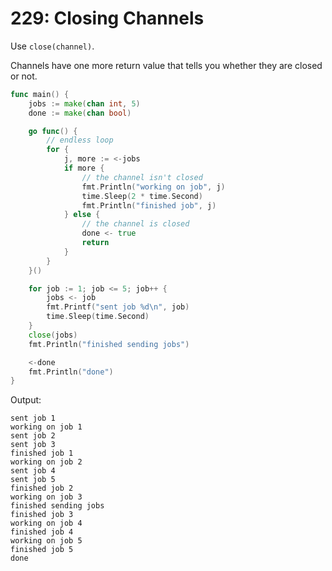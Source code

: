 # 229: Closing Channels

Use `close(channel)`.

Channels have one more return value that tells you whether they are closed or not.

```go
func main() {
	jobs := make(chan int, 5)
	done := make(chan bool)

	go func() {
		// endless loop
		for {
			j, more := <-jobs
			if more {
				// the channel isn't closed
				fmt.Println("working on job", j)
				time.Sleep(2 * time.Second)
				fmt.Println("finished job", j)
			} else {
				// the channel is closed
				done <- true
				return
			}
		}
	}()

	for job := 1; job <= 5; job++ {
		jobs <- job
		fmt.Printf("sent job %d\n", job)
		time.Sleep(time.Second)
	}
	close(jobs)
	fmt.Println("finished sending jobs")

	<-done
	fmt.Println("done")
}
```

Output:

```text
sent job 1
working on job 1
sent job 2
sent job 3
finished job 1
working on job 2
sent job 4
sent job 5
finished job 2
working on job 3
finished sending jobs
finished job 3
working on job 4
finished job 4
working on job 5
finished job 5
done
```
